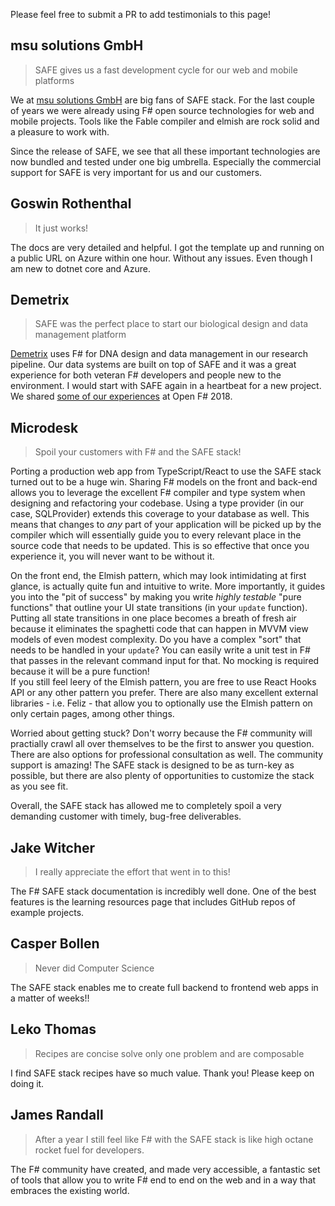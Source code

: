 Please feel free to submit a PR to add testimonials to this page!


## msu solutions GmbH

> SAFE gives us a fast development cycle for our web and mobile platforms

We at [msu solutions GmbH](https://msu-solutions.de/) are big fans of SAFE stack. For the last couple of years we were already using F# open source technologies for web and mobile projects. Tools like the Fable compiler and elmish are rock solid and a pleasure to work with.

Since the release of SAFE, we see that all these important technologies are now bundled and tested under one big umbrella. 
Especially the commercial support for SAFE is very important for us and our customers.

## Goswin Rothenthal

> It just works!

The docs are very detailed and helpful. I got the template up and running on a public URL on Azure within one hour. Without any issues.
Even though I am new to dotnet core and Azure.

## Demetrix

> SAFE was the perfect place to start our biological design and data management platform

[Demetrix](https://demetrixbio.com/) uses F# for DNA design and data management in our research pipeline.   Our data systems are built on top of SAFE and it was a great experience for both veteran F# developers and people new to the environment.  I would start with SAFE again in a heartbeat for a new project.  We shared [some of our experiences](https://github.com/demetrixbio/presentations/blob/master/OpenFSharp2018/OpenFSharpDemetrix.pdf) at Open F# 2018.

## Microdesk

> Spoil your customers with F# and the SAFE stack!

Porting a production web app from TypeScript/React to use the SAFE stack turned out to be a huge win.  Sharing F# models on the front and back-end allows you to leverage the excellent F# compiler and type system when designing and refactoring your codebase.  Using a type provider (in our case, SQLProvider) extends this coverage to your database as well.  This means that changes to _any_ part of your application will be picked up by the compiler which will essentially guide you to every relevant place in the source code that needs to be updated.  This is so effective that once you experience it, you will never want to be without it.  

On the front end, the Elmish pattern, which may look intimidating at first glance, is actually quite fun and intuitive to write.  More importantly, it guides you into the "pit of success" by making you write _highly testable_ "pure functions" that outline your UI state transitions (in your `update` function).  Putting all state transitions in one place becomes a breath of fresh air because it eliminates the spaghetti code that can happen in MVVM view models of even modest complexity.  Do you have a complex "sort" that needs to be handled in your `update`?  You can easily write a unit test in F# that passes in the relevant command input for that.  No mocking is required because it will be a pure function!  
If you still feel leery of the Elmish pattern, you are free to use React Hooks API or any other pattern you prefer.  There are also many excellent external libraries - i.e. Feliz - that allow you to optionally use the Elmish pattern on only certain pages, among other things.  

Worried about getting stuck?  Don't worry because the F# community will practially crawl all over themselves to be the first to answer you question. There are also options for professional consultation as well.  The community support is amazing!
The SAFE stack is designed to be as turn-key as possible, but there are also plenty of opportunities to customize the stack as you see fit.  

Overall, the SAFE stack has allowed me to completely spoil a very demanding customer with timely, bug-free deliverables. 

## Jake Witcher

> I really appreciate the effort that went in to this!

The F# SAFE stack documentation is incredibly well done. One of the best features is the learning resources page that includes GitHub repos of example projects.

## Casper Bollen

> Never did Computer Science

The SAFE stack enables me to create full backend to frontend web apps in a matter of weeks!!

## Leko Thomas

> Recipes are concise solve only one problem and are composable

I find SAFE stack recipes have so much value. Thank you! Please keep on doing it.

## James Randall

> After a year I still feel like F# with the SAFE stack is like high octane rocket fuel for developers.

The F# community have created, and made very accessible, a fantastic set of tools that allow you to write F# end to end on the web and in a way that embraces the existing world.